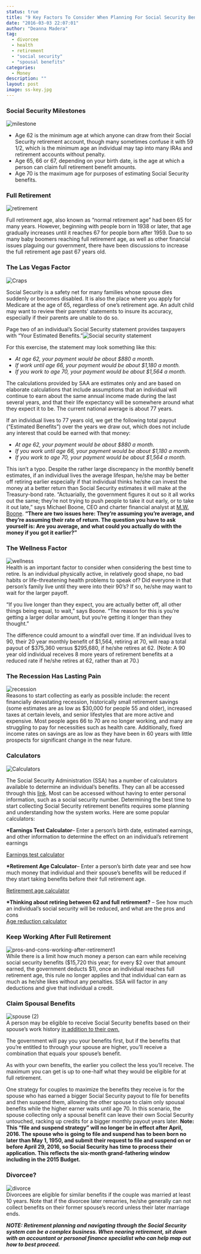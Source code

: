 ```yaml
---
status: true
title: "9 Key Factors To Consider When Planning For Social Security Benefits"
date: "2016-03-03 22:07:01"
author: "Deanna Madera"
tag:
  - divorcee
  - health
  - retirement
  - "social security"
  - "spousal benefits"
categories:
  - Money
description: ""
layout: post
image: ss-key.jpg
---
```


### Social Security Milestones

![milestone](/milestone.jpg)

- Age 62 is the minimum age at which anyone can draw from their Social Security retirement account, though many sometimes confuse it with 59 1/2, which is the minimum age an individual may tap into many IRAs and retirement accounts without penalty.
- Age 65, 66 or 67, depending on your birth date, is the age at which a person can claim full retirement benefit amounts.
- Age 70 is the maximum age for purposes of estimating Social Security benefits.

### Full Retirement

![retirement](/Retirement-300x200.jpg)

Full retirement age, also known as “normal retirement age” had been 65 for many years. However, beginning with people born in 1938 or later, that age gradually increases until it reaches 67 for people born after 1959. Due to so many baby boomers reaching full retirement age, as well as other financial issues plaguing our government, there have been discussions to increase the full retirement age past 67 years old.

### The Las Vegas Factor

![Craps](/craps-300x200.jpg)

Social Security is a safety net for many families whose spouse dies suddenly or becomes disabled. It is also the place where you apply for Medicare at the age of 65, regardless of one’s retirement age. An adult child may want to review their parents’ statements to insure its accuracy, especially if their parents are unable to do so.

Page two of an individual’s Social Security statement provides taxpayers with “Your Estimated Benefits.”![Social security statement](/posts/SSA_Stmt-estimates-e1457074528862.jpg)

For this exercise, the statement may look something like this:

- _At age 62, your payment would be about $880 a month._
- _If work until age 66, your payment would be about $1,180 a month._
- _If you work to age 70, your payment would be about $1,564 a month._

The calculations provided by SAA are estimates only and are based on elaborate calculations that include assumptions that an individual will continue to earn about the same annual income made during the last several years, and that their life expectancy will be somewhere around what they expect it to be. The current national average is about 77 years.

If an individual lives to 77 years old, we get the following total payout (“Estimated Benefits”) over the years we draw out, which does not include any interest that could be earned with that money:

- _At age 62, your payment would be about $880 a month._
- _If you work until age 66, your payment would be about $1,180 a month._
- _If you work to age 70, your payment would be about $1,564 a month._

This isn’t a typo. Despite the rather large discrepancy in the monthly benefit estimates, if an individual lives the average lifespan, he/she may be better off retiring earlier especially if that individual thinks he/she can invest the money at a better return than Social Security estimates it will make at the Treasury-bond rate. “Actuarially, the government figures it out so it all works out the same; they’re not trying to push people to take it out early, or to take it out late,” says Michael Boone, CEO and charter financial analyst at [M.W. Boone](https://www.bankrate.com/finance/personal-finance/the-right-time-to-draw-social-security-benefits-2.aspx). **“There are two issues here: They’re assuming you’re average, and they’re assuming their rate of return. The question you have to ask yourself is: Are you average, and what could you actually do with the money if you got it earlier?”**

### The Wellness Factor

![wellness](/wellness-300x200.jpg)  
Health is an important factor to consider when considering the best time to retire. Is an individual physically active, in relatively good shape, no bad habits or life-threatening health problems to speak of? Did everyone in that person’s family live until they were into their 90’s? If so, he/she may want to wait for the larger payoff.

“If you live longer than they expect, you are actually better off, all other things being equal, to wait,” says Boone. “The reason for this is you’re getting a larger dollar amount, but you’re getting it longer than they thought.”

The difference could amount to a windfall over time. If an individual lives to 90, their 20 year monthly benefit of $1,564, retiring at 70, will reap a total payout of $375,360 versus $295,680, if he/she retires at 62. (Note: A 90 year old individual receives 8 more years of retirement benefits at a reduced rate if he/she retires at 62, rather than at 70.)

### The Recession Has Lasting Pain

![recession](/recession-300x200.jpg)  
Reasons to start collecting as early as possible include: the recent financially devastating recession, historically small retirement savings (some estimates are as low as $30,000 for people 55 and older), increased taxes at certain levels, and senior lifestyles that are more active and expensive. Most people ages 66 to 70 are no longer working, and many are struggling to pay for necessities such as health care. Additionally, fixed income rates on savings are as low as they have been in 60 years with little prospects for significant change in the near future.

### Calculators

![Calculators](/Calculators-300x129.jpg)

The Social Security Administration (SSA) has a number of calculators available to determine an individual’s benefits. They can all be accessed through this [link](https://www.ssa.gov/planners/benefitcalculators.html). Most can be accessed without having to enter personal information, such as a social security number. Determining the best time to start collecting Social Security retirement benefits requires some planning and understanding how the system works. Here are some popular calculators:

**\*Earnings Test Calculator**– Enter a person’s birth date, estimated earnings, and other information to determine the effect on an individual’s retirement earnings

[Earnings test calculator](https://ssa.gov/OACT/COLA/RTeffect.html)

**\*Retirement Age Calculator**– Enter a person’s birth date year and see how much money that individual and their spouse’s benefits will be reduced if they start taking benefits before their full retirement age.

[Retirement age calculator](https://ssa.gov/planners/retire/ageincrease.html)

**\*Thinking about retiring between 62 and full retirement?** – See how much an individual’s social security will be reduced, and what are the pros and cons  
[Age reduction calculator](https://ssa.gov/planners/retire/agereduction.html)

### Keep Working After Full Retirement

![pros-and-cons-working-after-retirement1](/pros-and-cons-working-after-retirement1.jpg)  
While there is a limit how much money a person can earn while receiving social security benefits ($15,720 this year; for every $2 over that amount earned, the government deducts $1), once an individual reaches full retirement age, this rule no longer applies and that individual can earn as much as he/she likes without any penalties. SSA will factor in any deductions and give that individual a credit.

### Claim Spousal Benefits

![spouse (2)](/spouse-2.jpg)  
A person may be eligible to receive Social Security benefits based on their spouse’s work history <span style="text-decoration: underline;">in addition to their own.</span>

The government will pay you your benefits first, but if the benefits that you’re entitled to through your spouse are higher, you’ll receive a combination that equals your spouse’s benefit.

As with your own benefits, the earlier you collect the less you’ll receive. The maximum you can get is up to one-half what they would be eligible for at full retirement.

One strategy for couples to maximize the benefits they receive is for the spouse who has earned a bigger Social Security payout to file for benefits and then suspend them, allowing the other spouse to claim only spousal benefits while the higher earner waits until age 70. In this scenario, the spouse collecting only a spousal benefit can leave their own Social Security untouched, racking up credits for a bigger monthly payout years later. **Note: This “file and suspend strategy” will no longer be in effect after April, 2016. The spouse who is going to file and suspend has to been born no later than May 1, 1950, and submit their request to file and suspend on or before April 29, 2016, so Social Security has time to process their application. This reflects the six-month grand-fathering window including in the 2015 Budget.**

### Divorcee?

![divorce](/couple_thinking.jpg)  
Divorcees are eligible for similar benefits if the couple was married at least 10 years. Note that if the divorcee later remarries, he/she generally can not collect benefits on their former spouse’s record unless their later marriage ends.

**_NOTE: Retirement planning and navigating through the Social Security system can be a complex business. When nearing retirement, sit down with an accountant or personal finance specialist who can help map out how to best proceed._**
